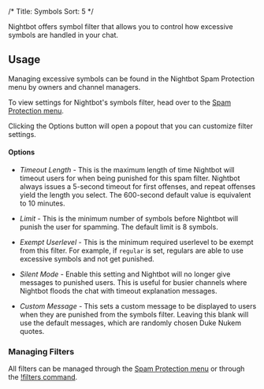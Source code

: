 /*
Title: Symbols
Sort: 5
*/

Nightbot offers symbol filter that allows you to control how excessive symbols are handled in your chat.

## Usage

Managing excessive symbols can be found in the Nightbot Spam Protection menu by owners and channel managers.

To view settings for Nightbot's symbols filter, head over to the [Spam Protection menu](https://nightbot.tv/spam_protection).

Clicking the Options button will open a popout that you can customize filter settings.

#### Options

- *Timeout Length* - This is the maximum length of time Nightbot will timeout users for when being punished for this spam filter. Nightbot always issues a 5-second timeout for first offenses, and repeat offenses yield the length you select. The 600-second default value is equivalent to 10 minutes.

- *Limit* - This is the minimum number of symbols before Nightbot will punish the user for spamming. The default limit is 8 symbols.

- *Exempt Userlevel* - This is the minimum required userlevel to be exempt from this filter. For example, if `regular` is set, regulars are able to use excessive symbols and not get punished.

- *Silent Mode* - Enable this setting and Nightbot will no longer give messages to punished users. This is useful for busier channels where Nightbot floods the chat with timeout explanation messages.

- *Custom Message* - This sets a custom message to be displayed to users when they are punished from the symbols filter. Leaving this blank will use the default messages, which are randomly chosen Duke Nukem quotes.

### Managing Filters

All filters can be managed through the [Spam Protection menu](https://nightbot.tv/spam_protection) or through the [!filters command](https://docs.nightbot.tv/commands/filters).
